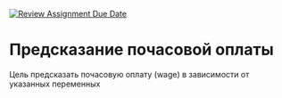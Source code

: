 [![Review Assignment Due Date](https://classroom.github.com/assets/deadline-readme-button-22041afd0340ce965d47ae6ef1cefeee28c7c493a6346c4f15d667ab976d596c.svg)](https://classroom.github.com/a/RRZl0Pf_)
# Предсказание почасовой оплаты

Цель предсказать почасовую оплату (wage) в зависимости от указанных переменных
